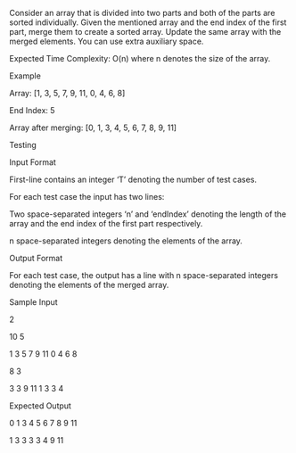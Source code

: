 Consider an array that is divided into two parts and both of the parts are sorted individually. Given the mentioned array and the end index of the first part, merge them to create a sorted array. Update the same array with the merged elements. You can use extra auxiliary space.


Expected Time Complexity: O(n) where n denotes the size of the array.


Example

Array: [1, 3, 5, 7, 9, 11, 0, 4, 6, 8]

End Index: 5

Array after merging: [0, 1, 3, 4, 5, 6, 7, 8, 9, 11]

Testing

Input Format

First-line contains an integer ‘T’ denoting the number of test cases.


For each test case the input has two lines:


Two space-separated integers ‘n’ and ‘endIndex’ denoting the length of the array and the end index of the first part respectively.

n space-separated integers denoting the elements of the array.

Output Format

For each test case, the output has a line with n space-separated integers denoting the elements of the merged array.


Sample Input

2

10 5

1 3 5 7 9 11 0 4 6 8

8 3

3 3 9 11 1 3 3 4

Expected Output

0 1 3 4 5 6 7 8 9 11

1 3 3 3 3 4 9 11
